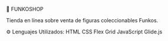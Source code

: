 🚀 FUNKOSHOP

Tienda en línea sobre venta de figuras coleccionables Funkos.

⚙️ Lenguajes Utilizados:
  HTML
  CSS
    Flex
    Grid
  JavaScript
    Glide.js
